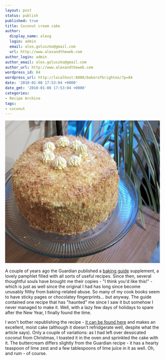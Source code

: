 ```yaml
---
layout: post
status: publish
published: true
title: Coconut cream cake
author:
  display_name: alexg
  login: admin
  email: alex.goluszko@gmail.com
  url: http://www.alexandtheweb.com
author_login: admin
author_email: alex.goluszko@gmail.com
author_url: http://www.alexandtheweb.com
wordpress_id: 84
wordpress_url: http://localhost:8000/bakerofbrighton/?p=84
date: '2010-01-08 17:53:04 +0000'
date_gmt: '2010-01-08 17:53:04 +0000'
categories:
- Recipe Archive
tags:
- coconut
---
```

<p><a href="images/2010/01/4256224205_86fcb00615_b.jpg"><img src="/images/2010/01/4256224205_86fcb00615_b-620x465.jpg" alt="Coconut Cream Cake" title="Coconut Cream Cake" width="620" height="465" class="alignnone size-medium wp-image-116" /></a></p>
<p>A couple of years ago the Guardian published a <a href="http://www.guardian.co.uk/theguardian/2007/nov/24/bakingguide">baking guide</a> supplement, a lovely pamphlet filled with all sorts of useful recipes. Since then, several thoughtful souls have brought me their copies - "I think you'd like this!" - which is just as well since the original I had has long since become unusably filthy from baking-related abuse. So many of my cook books seem to have sticky pages or chocolatey fingerprints... but anyway. The guide contained one recipe that has "haunted" me since I saw it but somehow I never managed to make it. Well, with a lazy few days of holidays to spare after the New Year, I finally found the time. </p>
<p>I won't bother republishing the recipe - <a href="http://www.guardian.co.uk/lifeandstyle/2007/nov/24/foodanddrink.baking29">it can be found here</a> and makes an excellent, moist cake (although it doesn't refridgerate well, despite what the article says). Only a couple of variations: as I had left over dessicated coconut from Christmas, I toasted it in the oven and sprinkled the cake with it. The buttercream differs slightly from the Guardian recipe - it has a hearty teaspoon of lime zest and a few tablespoons of lime juice in it as well. Oh, and rum - of course.</p>
